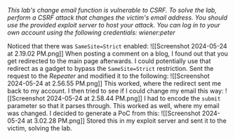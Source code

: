*This lab's change email function is vulnerable to CSRF. To solve the lab, perform a CSRF attack that changes the victim's email address. You should use the provided exploit server to host your attack.
You can log in to your own account using the following credentials: wiener:peter*

Noticed that there was `SameSite=Strict` enabled:
![[Screenshot 2024-05-24 at 2.19.02 PM.png]]
When posting a comment on a blog, I found out that you get redirected to the main page afterwards. I could potentially use that redirect as a gadget to bypass the `SameSite=Strict` restriction. 
Sent the request to the *Repeater* and modified it to the following:
![[Screenshot 2024-05-24 at 2.56.55 PM.png]]
This worked, where the redirect sent me back to my account. 
I then tried to see if I could change my email this way:
![[Screenshot 2024-05-24 at 2.58.44 PM.png]]
I had to encode the `submit` parameter so that it parses through. This worked as well, where my email was changed.
I decided to generate a PoC from this:
![[Screenshot 2024-05-24 at 3.02.28 PM.png]]
Stored this in my exploit server and sent it to the victim, solving the lab.
